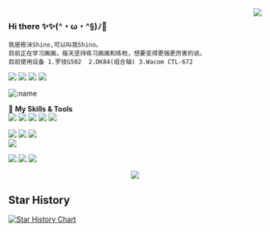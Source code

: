 <!--
**yaolin6666/yaolin6666** is a ✨ _special_ ✨ repository because its `README.md` (this file) appears on your GitHub profile.

Here are some ideas to get you started:

- 🔭 I’m currently working on ...
- 🌱 I’m currently learning ...
- 👯 I’m looking to collaborate on ...
- 🤔 I’m looking for help with ...
- 💬 Ask me about ...
- 📫 How to reach me: ...
- 😄 Pronouns: ...
- ⚡ Fun fact: ...
-->
<a href="#">
  <img align="right" src="https://github-readme-stats.vercel.app/api?username=yaolin6666&show_icons=true&locale=cn" />
</a>  

### Hi there ✨✨(^・ω・^§)ﾉ🌽
    我是筱沫Shino,可以叫我Shino。
    目前正在学习画画，每天坚持练习画画和练枪，想要变得更强更厉害的说。
    目前使用设备 1.罗技G502  2.DK84(组合轴) 3.Wacom CTL-672
[![](https://img.shields.io/twitter/url?label=Bilibili&logo=bilibili&url=https%3A%2F%2Ftwitter.com%2Fyaolin6666)](https://space.bilibili.com/13574078)
[![](https://img.shields.io/twitter/url?label=Pixiv&logo=pixiv&url=https%3A%2F%2Ftwitter.com%2Fyaolin6666)](https://www.pixiv.net/users/32855909)
[![](https://img.shields.io/twitter/url?label=Twitter&logo=twitter&url=https%3A%2F%2Ftwitter.com%2Fyaolin6666)](https://twitter.com/yaolin6666)
[![](https://img.shields.io/twitter/url?label=Steam&logo=steam&url=https%3A%2F%2Ftwitter.com%2Fyaolin6666)](https://steamcommunity.com/id/yaolin6666)

![:name](https://count.getloli.com/get/@:yaolin6666?theme=rule34) 

🌟 **My Skills & Tools**  
[![](https://img.shields.io/badge/-Java-E6882E?style=flat-square&logo=java&logoColor=fff)](https://www.java.com/zh-CN/)
[![](https://img.shields.io/badge/-C++-007D9C?style=flat-square&logo=cplusplus&logoColor=fff)](https://cplusplus.com/)
[![](https://img.shields.io/badge/-Python-3e74a2?style=flat-square&logo=Python&logoColor=fff)](https://www.python.org/)
[![](https://img.shields.io/badge/-JavaScript-f7e018?style=flat-square&logo=javascript&logoColor=white)](https://www.ecma-international.org/)
[![](https://img.shields.io/badge/-HTML5-E34F26?style=flat-square&logo=html5&logoColor=white)](https://html.spec.whatwg.org/)  

[![](https://img.shields.io/badge/-Linux-fcc624?style=flat-square&logo=linux&logoColor=white)](https://www.linuxfoundation.org/)
[![](https://img.shields.io/badge/-Git-f05032?style=flat-square&logo=git&logoColor=white)](https://git-scm.com/)
[![](https://img.shields.io/badge/-MySQL-4479A1?style=flat-square&logo=MySQL&logoColor=fff)](https://www.mysql.com/)  
[![](https://img.shields.io/badge/-PostgreSQL-4479A1?style=flat-square&logo=PostgreSQL&logoColor=fff)](https://www.postgresql.org/)  
<!--
[![](https://img.shields.io/badge/-Docker-2496ED?style=flat-square&logo=docker&logoColor=ffffff)](https://www.docker.com/)
[![](https://img.shields.io/badge/-MongoDB-4479A1?style=flat-square&logo=MongoDB&logoColor=fff)](https://www.mongodb.com/)
-->


[![](https://img.shields.io/badge/IDE-Visual%20Studio%20-DCD4F6?style=flat-square&logo=visual-studio&logoColor=ffffff)](https://visualstudio.microsoft.com/zh-hans/)
[![](https://img.shields.io/badge/IDE-IntelliJ-258EFF?style=flat-square&logo=intellijidea&logoColor=ffffff)](https://www.jetbrains.com/idea/) 
[![](https://img.shields.io/badge/IDE-Pycharm-1FD495?style=flat-square&logo=pycharm&logoColor=ffffff)](https://www.jetbrains.com/pycharm/)  

<div align="center"> <img src="https://activity-graph.herokuapp.com/graph?username=yaolin6666&theme=github" /> </div>

## Star History

[![Star History Chart](https://api.star-history.com/svg?repos=yaolin6666/yaolin6666&type=Date)](https://star-history.com/#yaolin6666/yaolin6666&Date)
